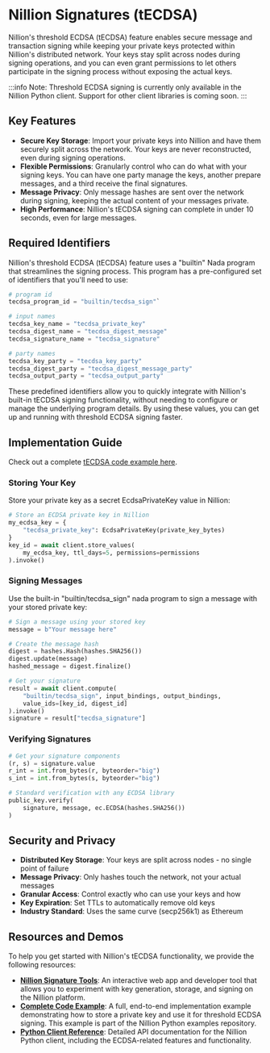 # Nillion Signatures (tECDSA)

Nillion's threshold ECDSA (tECDSA) feature enables secure message and transaction signing while keeping your private keys protected within Nillion's distributed network. Your keys stay split across nodes during signing operations, and you can even grant permissions to let others participate in the signing process without exposing the actual keys.

:::info
Note: Threshold ECDSA signing is currently only available in the Nillion Python client. Support for other client libraries is coming soon.
:::

## Key Features

- **Secure Key Storage**: Import your private keys into Nillion and have them securely split across the network. Your keys are never reconstructed, even during signing operations.
- **Flexible Permissions**: Granularly control who can do what with your signing keys. You can have one party manage the keys, another prepare messages, and a third receive the final signatures.
- **Message Privacy**: Only message hashes are sent over the network during signing, keeping the actual content of your messages private.
- **High Performance**: Nillion's tECDSA signing can complete in under 10 seconds, even for large messages.

## Required Identifiers

Nillion's threshold ECDSA (tECDSA) feature uses a "builtin" Nada program that streamlines the signing process. This program has a pre-configured set of identifiers that you'll need to use:

```python
# program id
tecdsa_program_id = "builtin/tecdsa_sign"`

# input names
tecdsa_key_name = "tecdsa_private_key"
tecdsa_digest_name = "tecdsa_digest_message"
tecdsa_signature_name = "tecdsa_signature"

# party names
tecdsa_key_party = "tecdsa_key_party"
tecdsa_digest_party = "tecdsa_digest_message_party"
tecdsa_output_party = "tecdsa_output_party"
```

These predefined identifiers allow you to quickly integrate with Nillion's built-in tECDSA signing functionality, without needing to configure or manage the underlying program details. By using these values, you can get up and running with threshold ECDSA signing faster.

## Implementation Guide

Check out a complete [tECDSA code example here](https://github.com/NillionNetwork/python-examples/blob/feat/tecdsa-example/examples_and_tutorials/core_concept_single_party_compute/threshold_ecdsa_signature.py).

### Storing Your Key

Store your private key as a secret EcdsaPrivateKey value in Nillion:

```python
# Store an ECDSA private key in Nillion
my_ecdsa_key = {
    "tecdsa_private_key": EcdsaPrivateKey(private_key_bytes)
}
key_id = await client.store_values(
    my_ecdsa_key, ttl_days=5, permissions=permissions
).invoke()
```

### Signing Messages

Use the built-in "builtin/tecdsa_sign" nada program to sign a message with your stored private key:

```python
# Sign a message using your stored key
message = b"Your message here"

# Create the message hash
digest = hashes.Hash(hashes.SHA256())
digest.update(message)
hashed_message = digest.finalize()

# Get your signature
result = await client.compute(
    "builtin/tecdsa_sign", input_bindings, output_bindings,
    value_ids=[key_id, digest_id]
).invoke()
signature = result["tecdsa_signature"]
```

### Verifying Signatures

```python
# Get your signature components
(r, s) = signature.value
r_int = int.from_bytes(r, byteorder="big")
s_int = int.from_bytes(s, byteorder="big")

# Standard verification with any ECDSA library
public_key.verify(
    signature, message, ec.ECDSA(hashes.SHA256())
)
```

## Security and Privacy

- **Distributed Key Storage**: Your keys are split across nodes - no single point of failure
- **Message Privacy**: Only hashes touch the network, not your actual messages
- **Granular Access**: Control exactly who can use your keys and how
- **Key Expiration**: Set TTLs to automatically remove old keys
- **Industry Standard**: Uses the same curve (secp256k1) as Ethereum

## Resources and Demos

To help you get started with Nillion's tECDSA functionality, we provide the following resources:

- **[Nillion Signature Tools](https://nillion-signature-tools.streamlit.app/)**: An interactive web app and developer tool that allows you to experiment with key generation, storage, and signing on the Nillion platform.
- **[Complete Code Example](https://github.com/NillionNetwork/python-examples/blob/feat/tecdsa-example/examples_and_tutorials/core_concept_single_party_compute/threshold_ecdsa_signature.py)**: A full, end-to-end implementation example demonstrating how to store a private key and use it for threshold ECDSA signing. This example is part of the Nillion Python examples repository.
- **[Python Client Reference](/python-client-reference)**: Detailed API documentation for the Nillion Python client, including the ECDSA-related features and functionality.
